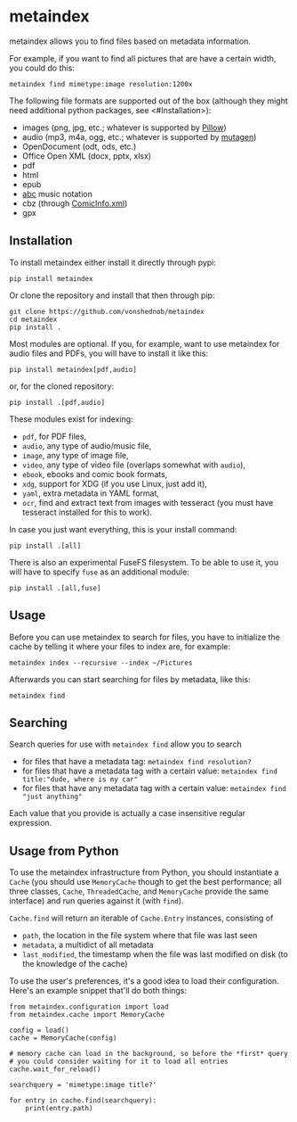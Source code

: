 # metaindex

metaindex allows you to find files based on metadata information.

For example, if you want to find all pictures that are have a certain width,
you could do this:

    metaindex find mimetype:image resolution:1200x

The following file formats are supported out of the box (although they might
need additional python packages, see <#Installation>):

 - images (png, jpg, etc.; whatever is supported by [Pillow](https://python-pillow.org/))
 - audio (mp3, m4a, ogg, etc.; whatever is supported by [mutagen](https://mutagen.readthedocs.io/))
 - OpenDocument (odt, ods, etc.)
 - Office Open XML (docx, pptx, xlsx)
 - pdf
 - html
 - epub
 - [abc](https://abcnotation.com/) music notation
 - cbz (through [ComicInfo.xml](https://github.com/anansi-project/comicinfo))
 - gpx


## Installation

To install metaindex either install it directly through pypi:

    pip install metaindex

Or clone the repository and install that then through pip:

    git clone https://github.com/vonshednob/metaindex
    cd metaindex
    pip install .

Most modules are optional. If you, for example, want to use metaindex for audio
files and PDFs, you will have to install it like this:

    pip install metaindex[pdf,audio]

or, for the cloned repository:

    pip install .[pdf,audio]

These modules exist for indexing:

 - `pdf`, for PDF files,
 - `audio`, any type of audio/music file,
 - `image`, any type of image file,
 - `video`, any type of video file (overlaps somewhat with `audio`),
 - `ebook`, ebooks and comic book formats,
 - `xdg`, support for XDG (if you use Linux, just add it),
 - `yaml`, extra metadata in YAML format,
 - `ocr`, find and extract text from images with tesseract (you must have
   tesseract installed for this to work).

In case you just want everything, this is your install command:

    pip install .[all]

There is also an experimental FuseFS filesystem. To be able to use it, you
will have to specify ``fuse`` as an additional module:

    pip install .[all,fuse]


## Usage

Before you can use metaindex to search for files, you have to initialize the
cache by telling it where your files to index are, for example:

    metaindex index --recursive --index ~/Pictures

Afterwards you can start searching for files by metadata, like this:

    metaindex find 


## Searching

Search queries for use with `metaindex find` allow you to search

 - for files that have a metadata tag: `metaindex find resolution?`
 - for files that have a metadata tag with a certain value: `metaindex find title:"dude, where is my car"`
 - for files that have any metadata tag with a certain value: `metaindex find "just anything"`

Each value that you provide is actually a case insensitive regular expression.


## Usage from Python

To use the metaindex infrastructure from Python, you should instantiate a
`Cache` (you should use `MemoryCache` though to get the best performance; all
three classes, `Cache`, `ThreadedCache`, and `MemoryCache` provide the same
interface) and run queries against it (with `find`).

`Cache.find` will return an iterable of `Cache.Entry` instances, consisting of

 - `path`, the location in the file system where that file was last seen
 - `metadata`, a multidict of all metadata
 - `last_modified`, the timestamp when the file was last modified on disk (to
   the knowledge of the cache)

To use the user's preferences, it's a good idea to load their configuration.
Here's an example snippet that'll do both things:

    from metaindex.configuration import load
    from metaindex.cache import MemoryCache

    config = load()
    cache = MemoryCache(config)

    # memory cache can load in the background, so before the *first* query
    # you could consider waiting for it to load all entries
    cache.wait_for_reload()

    searchquery = 'mimetype:image title?'

    for entry in cache.find(searchquery):
        print(entry.path)

